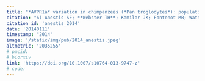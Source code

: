```yaml
---
title: "*AVPR1a* variation in chimpanzees (*Pan troglodytes*): population differences and association with behavioral style."
citation: "6) Anestis SF; **Webster TH**; Kamilar JK; Fontenot MB; Watts DP; Bradley BJ. 2014. *AVPR1a* variation in chimpanzees (*Pan troglodytes*): population differences and association with behavioral style. *International Journal of Primatology* 35(1): 305-324."
citation_id: 'anestis_2014'
date: '20140111'
timestamp: "2014"
image: '/static/img/pub/2014_anestis.jpeg'
altmetric: '2035255'
# pmcid:
# biorxiv
link: 'https://doi.org/10.1007/s10764-013-9747-z'
# code:
---
```

